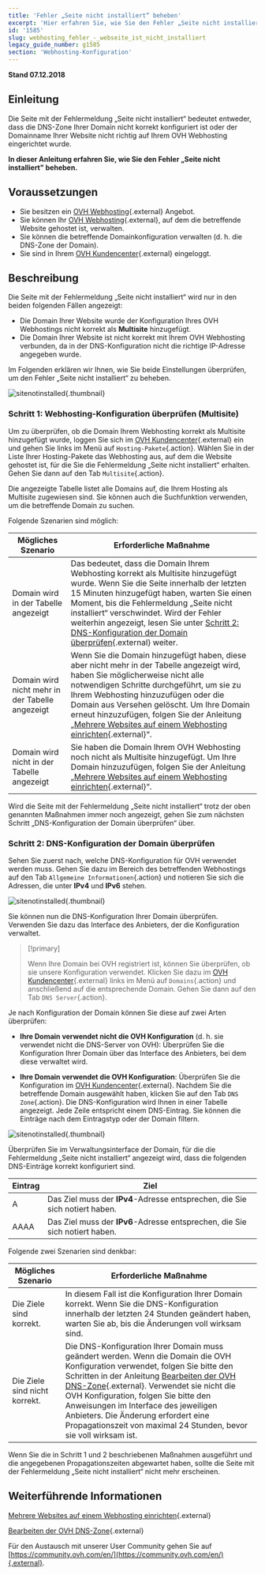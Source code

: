 ```yaml
---
title: 'Fehler „Seite nicht installiert“ beheben'
excerpt: 'Hier erfahren Sie, wie Sie den Fehler „Seite nicht installiert“ beheben.'
id: '1585'
slug: webhosting_fehler_-_webseite_ist_nicht_installiert
legacy_guide_number: g1585
section: 'Webhosting-Konfiguration'
---
```


**Stand 07.12.2018**

## Einleitung

Die Seite mit der Fehlermeldung „Seite nicht installiert“ bedeutet entweder, dass die DNS-Zone Ihrer Domain nicht korrekt konfiguriert ist oder der Domainname Ihrer Website nicht richtig auf Ihrem OVH Webhosting eingerichtet wurde.

**In dieser Anleitung erfahren Sie, wie Sie den Fehler „Seite nicht installiert" beheben.**

## Voraussetzungen

- Sie besitzen ein [OVH Webhosting](https://www.ovh.de/hosting/){.external} Angebot.
- Sie können Ihr [OVH Webhosting](https://www.ovh.de/hosting/){.external}, auf dem die betreffende Website gehostet ist, verwalten.
- Sie können die betreffende Domainkonfiguration verwalten (d. h. die DNS-Zone der Domain).
- Sie sind in Ihrem [OVH Kundencenter](https://www.ovh.com/auth/?action=gotomanager){.external} eingeloggt.

## Beschreibung

Die Seite mit der Fehlermeldung „Seite nicht installiert“ wird nur in den beiden folgenden Fällen angezeigt:

- Die Domain Ihrer Website wurde der Konfiguration Ihres OVH Webhostings nicht korrekt als **Multisite** hinzugefügt.
- Die Domain Ihrer Website ist nicht korrekt mit Ihrem OVH Webhosting verbunden, da in der DNS-Konfiguration nicht die richtige IP-Adresse angegeben wurde.

Im Folgenden erklären wir Ihnen, wie Sie beide Einstellungen überprüfen, um den Fehler „Seite nicht installiert“ zu beheben.

![sitenotinstalled](images/site-not-installed-webpage.png){.thumbnail}

### Schritt 1: Webhosting-Konfiguration überprüfen (Multisite)

Um zu überprüfen, ob die Domain Ihrem Webhosting korrekt als Multisite hinzugefügt wurde, loggen Sie sich im [OVH Kundencenter](https://www.ovh.com/auth/?action=gotomanager){.external} ein und gehen Sie links im Menü auf `Hosting-Pakete`{.action}. Wählen Sie in der Liste Ihrer Hosting-Pakete das Webhosting aus, auf dem die Website gehostet ist, für die Sie die Fehlermeldung „Seite nicht installiert“ erhalten. Gehen Sie dann auf den Tab `Multisite`{.action}.

Die angezeigte Tabelle listet alle Domains auf, die Ihrem Hosting als Multisite zugewiesen sind. Sie können auch die Suchfunktion verwenden, um die betreffende Domain zu suchen.

Folgende Szenarien sind möglich: 

|Mögliches Szenario|Erforderliche Maßnahme|
|---|---|
|Domain wird in der Tabelle angezeigt|Das bedeutet, dass die Domain Ihrem Webhosting korrekt als Multisite hinzugefügt wurde. Wenn Sie die Seite innerhalb der letzten 15 Minuten hinzugefügt haben, warten Sie einen Moment, bis die Fehlermeldung „Seite nicht installiert“ verschwindet. Wird der Fehler weiterhin angezeigt, lesen Sie unter [Schritt 2: DNS-Konfiguration der Domain überprüfen](https://docs.ovh.com/de/hosting/webhosting_fehler_-_webseite_ist_nicht_installiert/#schritt-2-dns-konfiguration-der-domain-uberprufen){.external} weiter.|
|Domain wird nicht mehr in der Tabelle angezeigt|Wenn Sie die Domain hinzugefügt haben, diese aber nicht mehr in der Tabelle angezeigt wird, haben Sie möglicherweise nicht alle notwendigen Schritte durchgeführt, um sie zu Ihrem Webhosting hinzuzufügen oder die Domain aus Versehen gelöscht. Um Ihre Domain erneut hinzuzufügen, folgen Sie der Anleitung „[Mehrere Websites auf einem Webhosting einrichten](https://docs.ovh.com/de/hosting/multisites-mehrere-websites-konfigurieren/){.external}“.|
|Domain wird nicht in der Tabelle angezeigt|Sie haben die Domain Ihrem OVH Webhosting noch nicht als Multisite hinzugefügt. Um Ihre Domain hinzuzufügen, folgen Sie der Anleitung „[Mehrere Websites auf einem Webhosting einrichten](https://docs.ovh.com/de/hosting/multisites-mehrere-websites-konfigurieren/){.external}“.|

Wird die Seite mit der Fehlermeldung „Seite nicht installiert“ trotz der oben genannten Maßnahmen immer noch angezeigt, gehen Sie zum nächsten Schritt „DNS-Konfiguration der Domain überprüfen“ über.

### Schritt 2: DNS-Konfiguration der Domain überprüfen

Sehen Sie zuerst nach, welche DNS-Konfiguration für OVH verwendet werden muss. Gehen Sie dazu im Bereich des betreffenden Webhostings auf den Tab `Allgemeine Informationen`{.action} und notieren Sie sich die Adressen, die unter **IPv4** und **IPv6** stehen.

![sitenotinstalled](images/site-not-installed-know-a-records.png){.thumbnail}

Sie können nun die DNS-Konfiguration Ihrer Domain überprüfen. Verwenden Sie dazu das Interface des Anbieters, der die Konfiguration verwaltet.

> [!primary]
>
> Wenn Ihre Domain bei OVH registriert ist, können Sie überprüfen, ob sie unsere Konfiguration verwendet. Klicken Sie dazu im [OVH Kundencenter](https://www.ovh.com/auth/?action=gotomanager){.external} links im Menü auf `Domains`{.action} und anschließend auf die entsprechende Domain. Gehen Sie dann auf den Tab `DNS Server`{.action}.
>

Je nach Konfiguration der Domain können Sie diese auf zwei Arten überprüfen:

- **Ihre Domain verwendet nicht die OVH Konfiguration** (d. h. sie verwendet nicht die DNS-Server von OVH): Überprüfen Sie die Konfiguration Ihrer Domain über das Interface des Anbieters, bei dem diese verwaltet wird.

- **Ihre Domain verwendet die OVH Konfiguration**: Überprüfen Sie die Konfiguration im [OVH Kundencenter](https://www.ovh.com/auth/?action=gotomanager){.external}. Nachdem Sie die betreffende Domain ausgewählt haben, klicken Sie auf den Tab `DNS Zone`{.action}. Die DNS-Konfiguration wird Ihnen in einer Tabelle angezeigt. Jede Zeile entspricht einem DNS-Eintrag. Sie können die Einträge nach dem Eintragstyp oder der Domain filtern.

![sitenotinstalled](images/site-not-installed-edit-ovh-dns-zone.png){.thumbnail}

Überprüfen Sie im Verwaltungsinterface der Domain, für die die Fehlermeldung „Seite nicht installiert“ angezeigt wird, dass die folgenden DNS-Einträge korrekt konfiguriert sind.

|Eintrag|Ziel|
|---|---|
|A|Das Ziel muss der **IPv4**-Adresse entsprechen, die Sie sich notiert haben.|
|AAAA|Das Ziel muss der **IPv6**-Adresse entsprechen, die Sie sich notiert haben.|

Folgende zwei Szenarien sind denkbar:

|Mögliches Szenario|Erforderliche Maßnahme|
|---|---|
|Die Ziele sind korrekt.|In diesem Fall ist die Konfiguration Ihrer Domain korrekt. Wenn Sie die DNS-Konfiguration innerhalb der letzten 24 Stunden geändert haben, warten Sie ab, bis die Änderungen voll wirksam sind.|
|Die Ziele sind nicht korrekt.|Die DNS-Konfiguration Ihrer Domain muss geändert werden. Wenn die Domain die OVH Konfiguration verwendet, folgen Sie bitte den Schritten in der Anleitung [Bearbeiten der OVH DNS-Zone](https://docs.ovh.com/de/domains/webhosting_bearbeiten_der_dns_zone/){.external}. Verwendet sie nicht die OVH Konfiguration, folgen Sie bitte den Anweisungen im Interface des jeweiligen Anbieters. Die Änderung erfordert eine Propagationszeit von maximal 24 Stunden, bevor sie voll wirksam ist.|

Wenn Sie die in Schritt 1 und 2 beschriebenen Maßnahmen ausgeführt und die angegebenen Propagationszeiten abgewartet haben, sollte die Seite mit der Fehlermeldung „Seite nicht installiert“ nicht mehr erscheinen.

## Weiterführende Informationen 

[Mehrere Websites auf einem Webhosting einrichten](https://docs.ovh.com/de/hosting/multisites-mehrere-websites-konfigurieren/){.external}

[Bearbeiten der OVH DNS-Zone](https://docs.ovh.com/de/domains/webhosting_bearbeiten_der_dns_zone/){.external}

Für den Austausch mit unserer User Community gehen Sie auf [https://community.ovh.com/en/](https://community.ovh.com/en/){.external}.
